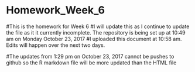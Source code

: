 # Homework_Week_6
#This is the homework for Week 6
#I will update this as I continue to update the file as it it currently incomplete. The repository is being set up at 10:49 am on Monday October 23, 2017
#I uploaded this document at 10:58 am. Edits will happen over the next two days. 

#The updates from 1:29 pm on October 23, 2017 cannot be pushes to github so the R markdown file will be more updated than the HTML file 
